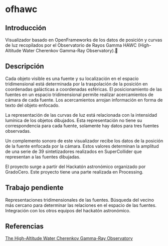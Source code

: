 # ofhawc

## Introducción

Visualizador basado en OpenFrameworks de los datos de posición y curvas de luz recopilados por el Observatorio de Rayos Gamma HAWC (High-Altitude Water Cherenkov Gamma-Ray Observatory).

## Descripción

Cada objeto visible es una fuente y su localización en el espacio tridimensional está determinada por la traspolación de la posición en coordenadas galácticas a coordenadas esféricas. El posicionamiento de las fuentes en un espacio tridimensional permite realizar acercamientos de cámara de cada fuente. Los acercamientos arrojan información en forma de texto del objeto enfocado. 

La representación de las curvas de luz está relacionada con la intensidad lumínica de los objetos dibujados. Esta representación no tiene su correspondencia para cada fuente, solamente hay datos para tres fuentes observadas. 

Un complemento sonoro de este visualizador recibe los datos de la posición de la fuente enfocada por la cámara. Estos valores determinan la amplitud de una serie de 39 sintetizadores realizados en SuperCollider que representan a las fuentes dibujadas. 

El proyecto surge a partir del Hackatón astronómico organizado por GradoCero.  Este proyecto tiene una parte realizada en Processing. 

## Trabajo pendiente

Representaciones tridimensionales de las fuentes. 
Búsqueda del vecino más cercano para determinar las relaciones en el espacio de las fuentes. 
Integración con los otros equipos del hackatón astronómico. 

## Referencias

[The High-Altitude Water Cherenkov Gamma-Ray Observatory](https://www.hawc-observatory.org/)

